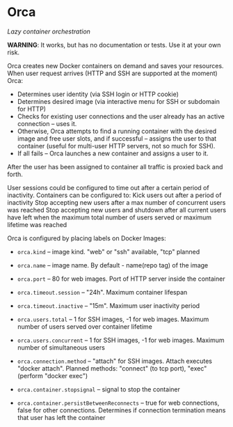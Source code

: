 # Orca
_Lazy container orchestration_

**WARNING**: It works, but has no documentation or tests. Use it at your own risk.

Orca creates new Docker containers on demand and saves your resources. When user request arrives (HTTP and SSH are supported at the moment) Orca:

* Determines user identity (via SSH login or HTTP cookie)
* Determines desired image (via interactive menu for SSH or subdomain for HTTP)
* Checks for existing user connections and the user already has an active connection – uses it.
* Otherwise, Orca attempts to find a running container with the desired image and free user slots, and if successful – assigns the user to that container (useful for multi-user HTTP servers, not so much for SSH).
* If all fails – Orca launches a new container and assigns a user to it.

After the user has been assigned to container all traffic is proxied back and forth.

User sessions could be configured to time out after a certain period of inactivity.
Containers can be configured to:
Kick users out after a period of inactivity
Stop accepting new users after a max number of concurrent users was reached
Stop accepting new users and shutdown after all current users have left when the maximum total number of users served or maximum lifetime was reached

Orca is configured by placing labels on Docker Images:
* `orca.kind` – image kind. "web" or "ssh" available, "tcp" planned
* `orca.name` – image name. By default - name(repo tag) of the image
* `orca.port` – 80 for web images. Port of HTTP server inside the container

* `orca.timeout.session` – "24h". Maximum container lifespan
* `orca.timeout.inactive` – "15m". Maximum user inactivity period 

* `orca.users.total` – 1 for SSH images, -1 for web images. Maximum number of users served over container lifetime
* `orca.users.concurrent` – 1 for SSH images, -1 for web images. Maximum number of simultaneous users

* `orca.connection.method` – "attach" for SSH images. Attach executes "docker attach". Planned methods: "connect" (to tcp port), "exec" (perform "docker exec")

* `orca.container.stopsignal` – signal to stop the container
* `orca.container.persistBetweenReconnects` – true for web connections, false for other connections. Determines if connection termination means that user has left the container
